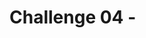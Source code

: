 # Challenge 04 - <Title of Challenge> - Coach's Guide 

[< Previous Solution](./Solution-03.md) - **[Home](./README.md)** - [Next Solution >](./Solution-05.md)

## Notes & Guidance

For this tutorial, you need a web app deployed to App Service. You can use an existing web app, or you can follow one of the quickstart to create and publish a new web app to App Service.

  - [ASP.Net Core](https://learn.microsoft.com/en-us/azure/app-service/quickstart-dotnetcore?pivots=development-environment-vs&tabs=net70)
  - [Node.js](https://learn.microsoft.com/en-us/azure/app-service/quickstart-nodejs?pivots=development-environment-vscode&tabs=windows)
  - [Java](https://learn.microsoft.com/en-us/azure/app-service/quickstart-java?pivots=platform-linux-development-environment-maven&tabs=javase)

Create the Web app in the Microsoft tenant using your microsoft account. Please note that you will not be able to create the web app in your newly created Entra ID tenant as there is no subscription associated with it.

Whether you use an existing web app or create a new one, take note of the following:

 - Web app name.
 - Resource group that the web app is deployed to.

Enable authentication and authorization for your web app by navigating Authentication - Add Identity Provider. Select Microsoft as the identity provider.

In the App registration type, select "Provide the details of an existing app registration".

 - Copy and paste the Client Id from the registered app in your challenge#1.
 - Create a client secret for your app by navigating App registration - Certificates & secrets. Copy the value of secret and put in the previous screen
 - Issuer URL should https://login.microsoftonline.com/tenant-id


Add the redirect URL in your app registration as https://web-app-name.azurewebsites.net/.auth/login/aad/callback.

Sign In with the web app with your user or guest user.